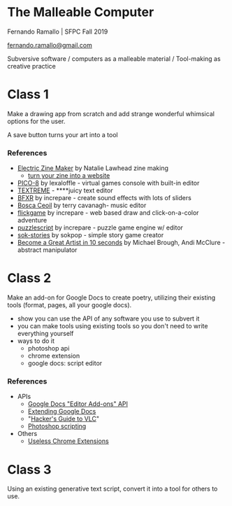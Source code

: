 # The Malleable Computer

Fernando Ramallo | SFPC Fall 2019

fernando.ramallo@gmail.com

Subversive software / computers as a malleable material / Tool-making as creative practice

# Class 1

Make a drawing app from scratch and add strange wonderful whimsical options for the user.

A save button turns your art into a tool

### References

- [Electric Zine Maker](https://alienmelon.itch.io/electric-zine-maker) by Natalie Lawhead
zine making
    - [turn your zine into a website](https://jeremyoduber.itch.io/js-zine)
- [PICO-8](https://www.lexaloffle.com/pico-8.php) by lexaloffle - virtual games console with built-in editor
- [TEXTREME](https://le-von.itch.io/textreme) -  ****juicy text editor
- [BFXR](https://www.bfxr.net/) by increpare - create sound effects with lots of sliders
- [Bosca Ceoil](https://terrycavanagh.itch.io/bosca-ceoil) by terry cavanagh- music editor
- [flickgame](https://www.flickgame.org/) by increpare - web based draw and click-on-a-color adventure
- [puzzlescript](https://www.puzzlescript.net/) by increpare - puzzle game engine w/ editor
- [sok-stories](https://www.puzzlescript.net/) by sokpop - simple story game creator
- [Become a Great Artist in 10 seconds](http://www.ludumdare.com/compo/ludum-dare-27/?action=preview&uid=4987)  by Michael Brough, Andi McClure - abstract manipulator

# Class 2

Make an add-on for Google Docs to create poetry, utilizing their existing tools (format, pages, all your google docs).

- show you can use the API of any software you use to subvert it
- you can make tools using existing tools so you don't need to write everything yourself
- ways to do it
    - photoshop api
    - chrome extension
    - google docs: script editor

### References

- APIs
    - [Google Docs "Editor Add-ons" API](https://developers.google.com/gsuite/add-ons/concepts/types#editor_add-ons)
    - [Extending Google Docs](https://developers.google.com/apps-script/guides/docs)
    - "[Hacker's Guide to VLC](https://wiki.videolan.org/Hacker_Guide/)"
    - [Photoshop scripting](https://www.adobe.com/devnet/photoshop/scripting.html)
- Others
    - [Useless Chrome Extensions](https://github.com/mattpiccolella/useless-chrome-extensions)

# Class 3

Using an existing generative text script, convert it into a tool for others to use.

